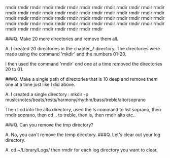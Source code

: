 rmdir rmdir rmdir rmdir rmdir rmdir rmdir rmdir rmdir rmdir
rmdir rmdir rmdir rmdir rmdir rmdir rmdir rmdir rmdir rmdir
rmdir rmdir rmdir rmdir rmdir rmdir rmdir rmdir rmdir rmdir
rmdir rmdir rmdir rmdir rmdir rmdir rmdir rmdir rmdir rmdir
rmdir rmdir rmdir rmdir rmdir rmdir rmdir rmdir rmdir rmdir
rmdir rmdir rmdir rmdir rmdir rmdir rmdir rmdir rmdir rmdir

###Q. Make 20 more directories and remove them all.

A. I created 20 directories in the chapter_7 directory. The directories were made using the command 'mkdir' and the numbers 01-20.

I then used the command 'rmdir' ond one at a time removed the directories 20 to 01.

###Q. Make a single path of directories that is 10 deep and remove them one at a time just like I did above.

A. I created a single directory : mkdir -p music/notes/beats/rests/harmony/rhythm/bass/treble/alto/soprano

Then I cd into the alto directory, used the ls command to list soprano, then rmdir soprano, then cd .. to treble, then ls, then rmdir alto etc..

###Q. Can you remove the tmp directory?

A. No, you can't remove the temp directory. 
###Q. Let's clear out your log directory.

A. cd ~/Library/Logs/ then rmdir for each log directory you want to clear.

